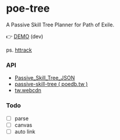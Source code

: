 # poe-tree
A Passive Skill Tree Planner for Path of Exile.

👉 [DEMO](http://robby570.tw/poe-tree/dist/) (dev)

ps. [httrack](http://robby570.tw/poe-tree/httrack)

### API

- [Passive_Skill_Tree_JSON](https://pathofexile.gamepedia.com/Passive_Skill_Tree_JSON)
- [passive-skill-tree ( poedb.tw )](http://poedb.tw/passive-skill-tree/)
- [tw.webcdn](http://tw.webcdn.pathofexile.com/image/)

### Todo

- [ ] parse
- [ ] canvas
- [ ] auto link
